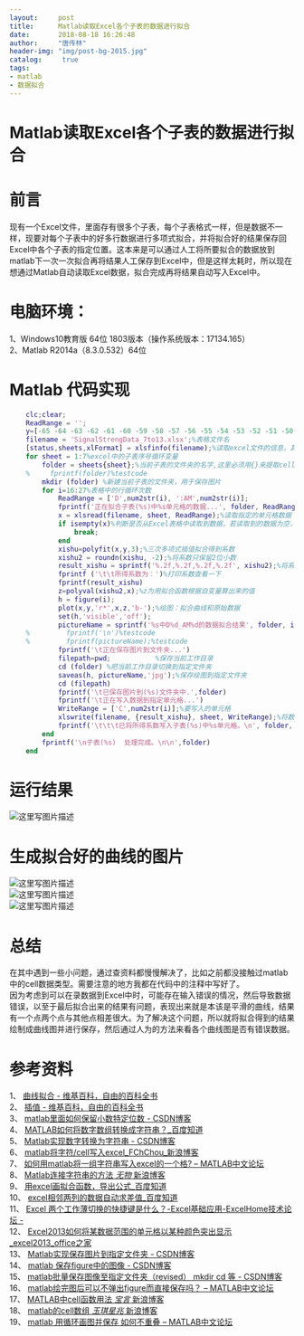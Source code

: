 ```yaml
---
layout:		post
title: 		Matlab读取Excel各个子表的数据进行拟合
date: 		2018-08-18 16:26:48
author:		"唐传林"
header-img: "img/post-bg-2015.jpg"
catalog:	 true
tags:
- matlab
- 数据拟合
---
```

#  Matlab读取Excel各个子表的数据进行拟合

#  前言

现有一个Excel文件，里面存有很多个子表，每个子表格式一样，但是数据不一样，现要对每个子表中的好多行数据进行多项式拟合，并将拟合好的结果保存回Excel中各个子表的指定位置。这本来是可以通过人工将所要拟合的数据放到matlab下一次一次拟合再将结果人工保存到Excel中，但是这样太耗时，所以现在想通过Matlab自动读取Excel数据，拟合完成再将结果自动写入Excel中。

#  电脑环境：

1、Windows10教育版 64位 1803版本（操作系统版本：17134.165）  
2、Matlab R2014a（8.3.0.532）64位

#  Matlab 代码实现

    
```matlab    
    clc;clear;
    ReadRange = '';
    y=[-65 -64 -63 -62 -61 -60 -59 -58 -57 -56 -55 -54 -53 -52 -51 -50 -49 -48 -47 -46 -45 -44 -43 -42 -41 -40 -39 -38 -37 -36 -35 -34 -33 -32 -31 -30];
    filename = 'SignalStrengData_7to13.xlsx';%表格文件名
    [status,sheets,xlFormat] = xlsfinfo(filename);%读取excel文件的信息，其中sheets为元胞类型，为excel中每张子表的名字
    for sheet = 1:7%excel中的子表序号循环变量
        folder = sheets{sheet};%当前子表的文件夹的名字,这里必须用{}来提取cell中的数据，不能用[]来提取
    %     fprintf(folder)%testcode
        mkdir (folder) %新建当前子表的文件夹，用于保存图片
        for i=16:27%表格中的行循环次数
            ReadRange = ['D',num2str(i), ':AM',num2str(i)];
            fprintf('正在拟合子表(%s)中%s单元格的数据...', folder, ReadRange)%testcode
            x = xlsread(filename, sheet, ReadRange);%读取指定的单元格数据
            if isempty(x)%判断是否从Excel表格中读取到数据，若读取到的数据为空，则跳出该次循环
                break;
            end
            xishu=polyfit(x,y,3);%三次多项式插值拟合得到系数
            xishu2 = roundn(xishu, -2);%将系数只保留2位小数
            result_xishu = sprintf('%.2f,%.2f,%.2f,%.2f', xishu2);%将系数格式化输出
            fprintf ('\t\t所得系数为：')%打印系数查看一下
            fprintf(result_xishu)
            z=polyval(xishu2,x);%z为用拟合函数根据自变量算出来的值
            h = figure(i);
            plot(x,y,'r*',x,z,'b-');%绘图：拟合曲线和原始数据
            set(h,'visible','off');
            pictureName = sprintf('%s中D%d_AM%d的数据拟合结果', folder, i, i);%构建保存图片的文件名,注意：文件名中不能有冒号，所以此外将冒号改为了下划线
    %         fprintf('\n')%testcode
    %         fprintf(pictureName);%testcode
            fprintf('\t正在保存图片到文件夹...')
            filepath=pwd;           %保存当前工作目录                 
            cd (folder) %把当前工作目录切换到指定文件夹
            saveas(h, pictureName,'jpg');%保存绘图到指定文件夹
            cd (filepath)
            fprintf('\t已保存图片到(%s)文件夹中.',folder)
            fprintf('\t正在写入数据到指定单元格...')
            WriteRange = ['C',num2str(i)];%要写入的单元格
            xlswrite(filename, {result_xishu}, sheet, WriteRange);%将数据写入单元格
            fprintf('\t\t\t已将所得系数写入子表(%s)中%s单元格。\n', folder, WriteRange)
        end
        fprintf('\n子表(%s)  处理完成。\n\n',folder)
    end
```

#  运行结果

![这里写图片描述](http://img-blog.csdn.net/20180818155807812?watermark/2/text/aHR0cHM6Ly9ibG9nLmNzZG4ubmV0L1RhbmdfQ2h1YW5saW4=/font/5a6L5L2T/fontsize/400/fill/I0JBQkFCMA==/dissolve/70)

#  生成拟合好的曲线的图片

![这里写图片描述](http://img-blog.csdn.net/20180818160140771?watermark/2/text/aHR0cHM6Ly9ibG9nLmNzZG4ubmV0L1RhbmdfQ2h1YW5saW4=/font/5a6L5L2T/fontsize/400/fill/I0JBQkFCMA==/dissolve/70)  
![这里写图片描述](http://img-blog.csdn.net/20180818160148775?watermark/2/text/aHR0cHM6Ly9ibG9nLmNzZG4ubmV0L1RhbmdfQ2h1YW5saW4=/font/5a6L5L2T/fontsize/400/fill/I0JBQkFCMA==/dissolve/70)  
![这里写图片描述](http://img-blog.csdn.net/20180818160156890?watermark/2/text/aHR0cHM6Ly9ibG9nLmNzZG4ubmV0L1RhbmdfQ2h1YW5saW4=/font/5a6L5L2T/fontsize/400/fill/I0JBQkFCMA==/dissolve/70)

#  总结

在其中遇到一些小问题，通过查资料都慢慢解决了，比如之前都没接触过matlab中的cell数据类型。需要注意的地方我都在代码中的注释中写好了。  
因为考虑到可以在录数据到Excel中时，可能存在输入错误的情况，然后导致数据错误，以至于最后拟合出来的结果有问题，表现出来就是本该是平滑的曲线，结果有一个点两个点与其他点相差很大。为了解决这个问题，所以就将拟合得到的结果绘制成曲线图并进行保存，然后通过人为的方法来看各个曲线图是否有错误数据。

#  参考资料

1、 [ 曲线拟合 - 维基百科，自由的百科全书
](https://zh.wikipedia.org/wiki/%E6%9B%B2%E7%B7%9A%E6%93%AC%E5%90%88)  
2、 [ 插值 - 维基百科，自由的百科全书 ](https://zh.wikipedia.org/zh/%E6%8F%92%E5%80%BC)  
3、 [ matlab里面如何保留小数特定位数 - CSDN博客
](https://blog.csdn.net/xiakexiaohu/article/details/53760946)  
4、 [ MATLAB如何将数字数组转换成字符串？_百度知道 ](https://zhidao.baidu.com/question/149524049)  
5、 [ Matlab实现数字转换为字符串 - CSDN博客
](https://blog.csdn.net/FX677588/article/details/53257607)  
6、 [ matlab将字符/cell写入excel_FChChou_新浪博客
](http://blog.sina.com.cn/s/blog_994de1530101c57s.html)  
7、 [ 如何用matlab将一组字符串写入excel的一个格? – MATLAB中文论坛
](http://www.ilovematlab.cn/thread-299989-1-1.html)  
8、 [ Matlab连接字符串的方法 _无物_ 新浪博客
](http://blog.sina.com.cn/s/blog_7cc248520100svxr.html)  
9、 [ 用excel画拟合函数，导出公式_百度知道 ](https://zhidao.baidu.com/question/125487254)  
10、 [ excel相邻两列的数据自动求差值_百度知道
](https://zhidao.baidu.com/question/490050581813645812.html)  
11、 [ Excel 两个工作薄切换的快捷键是什么？-Excel基础应用-ExcelHome技术论坛 -
](http://club.excelhome.net/thread-816190-1-1.html)  
12、 [ Excel2013如何将某数据范围的单元格以某种颜色突出显示_excel2013_office之家
](http://www.icanzc.com/excel/4322.html)  
13、 [ Matlab实现保存图片到指定文件夹 - CSDN博客
](https://blog.csdn.net/songyunli1111/article/details/79622374)  
14、 [ matlab 保存figure中的图像 - CSDN博客
](https://blog.csdn.net/zhaoluruoyan89/article/details/78491115)  
15、 [ matlab批量保存图像至指定文件夹（revised） mkdir cd 等 - CSDN博客
](https://blog.csdn.net/flyingworm_eley/article/details/6644975)  
16、 [ matlab绘完图后可以不弹出figure而直接保存吗？ – MATLAB中文论坛
](http://www.ilovematlab.cn/thread-202089-1-1.html)  
17、 [ MATLAB中cell函数用法 _宝言_ 新浪博客
](http://blog.sina.com.cn/s/blog_797ba6c90100s80v.html)  
18、 [ matlab的cell数组 _玉琪星兆_ 新浪博客
](http://blog.sina.com.cn/s/blog_5ecfd9d90100i6ld.html)  
19、 [ matlab 用循环画图并保存 如何不重叠 – MATLAB中文论坛
](http://www.ilovematlab.cn/thread-273579-1-1.html)

